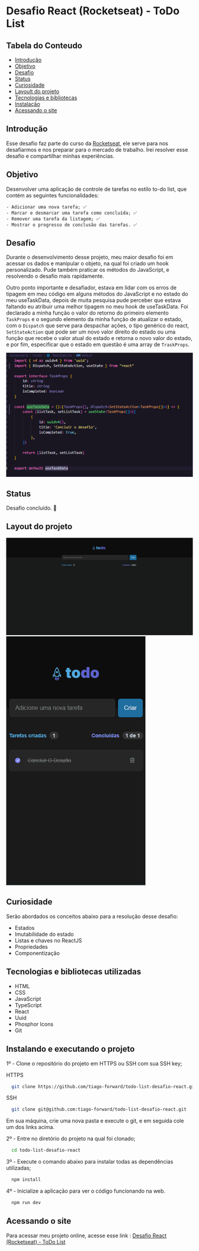 # Desafio React (Rocketseat) - ToDo List

## Tabela do Conteudo

<ul>
 <li><a href="#introdução">Introdução</a></li>
 <li><a href="#objetivo">Objetivo</a></li>
 <li><a href="#desafio">Desafio</a></li>
 <li><a href="#status">Status</a></li>
 <li><a href="#curiosidade">Curiosidade</a></li>
 <li><a href="#layout-do-projeto">Layoult do projeto</a></li>
 <li><a href="#tecnologias-e-bibliotecas-utilizadas">Tecnologias e bibliotecas</a></li>
 <li><a href="#instalando-e-executando-o-projeto">Instalação</a></li>
 <li><a href="#acessando-o-site">Acessando o site</a></li>
</ul>

## Introdução

Esse desafio faz parte do curso da [Rocketseat](https://www.rocketseat.com.br/), ele serve para nos desafiarmos e nos preparar para o mercado de trabalho. Irei resolver esse desafio e compartilhar minhas experiências.

## Objetivo

Desenvolver uma aplicação de controle de tarefas no estilo to-do list, que contém as seguintes funcionalidades:

    - Adicionar uma nova tarefa; ✅
    - Marcar e desmarcar uma tarefa como concluída; ✅
    - Remover uma tarefa da listagem; ✅
    - Mostrar o progresso de conclusão das tarefas. ✅

## Desafio

Durante o desenvolvimento desse projeto, meu maior desafio foi em acessar os dados e manipular o objeto, na qual foi criado um hook personalizado. Pude também praticar os métodos do JavaScript, e resolvendo o desafio mais rapidamente.

Outro ponto importante e desafiador, estava em lidar com os erros de tipagem em meu código em alguns métodos do JavaScript e no estado do meu useTaskData, depois de muita pesquisa pude perceber que estava faltando eu atribuir uma melhor tipagem no meu hook de useTaskData. Foi declarado a minha função o valor do retorno do primeiro elemento `TaskProps` e o segundo elemento da minha função de atualizar o estado, com o `Dispatch` que serve para despachar ações, o tipo genérico do react, `SetStateAction` que pode ser um novo valor direito do estado ou uma função que recebe o valor atual do estado e retorna o novo valor do estado, e por fim, especificar que o estado em questão é uma array de `TraskProps`.

<img src="./src/assets/ts-0.png" alt="">

## Status

Desafio concluído. 🥰

## Layout do projeto

<img src="./src/assets/gif-layout-desktop.gif" alt="Gif do layout descktop">
<img src="./src/assets/gif-layout-mobile.gif" alt="Gif do layout mobile">

## Curiosidade

Serão abordados os conceitos abaixo para a resolução desse desafio:

- Estados
- Imutabilidade do estado
- Listas e chaves no ReactJS
- Propriedades
- Componentização

## Tecnologias e bibliotecas utilizadas

- HTML
- CSS
- JavaScript
- TypeScript
- React
- Uuid
- Phosphor Icons
- Git


## Instalando e executando o projeto

1º - Clone o repositório do projeto em HTTPS ou SSH com sua SSH key;

HTTPS
```bash
  git clone https://github.com/tiago-forward/todo-list-desafio-react.git
```

SSH
```bash
  git clone git@github.com:tiago-forward/todo-list-desafio-react.git
```

Em sua máquina, crie uma nova pasta e execute o git, e em seguida cole um dos links acima.
<br>

2º - Entre no diretório do projeto na qual foi clonado;

```bash
  cd todo-list-desafio-react
```

3º - Execute o comando abaixo para instalar todas as dependências utilizadas;

```bash
  npm install
```

4º - Inicialize a aplicação para ver o código funcionando na web.

```bash
  npm run dev
```

## Acessando o site

Para acessar meu projeto online, acesse esse link : <a href="https://todo-list-desafio-react-8kd4.vercel.app/" target="_blank">Desafio React (Rocketseat) - ToDo List</a>
